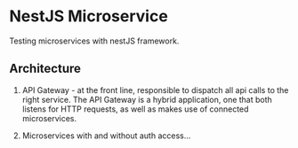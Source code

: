 # NestJS Microservice

Testing microservices with nestJS framework.

## Architecture

1. API Gateway - at the front line, responsible to dispatch all api calls to the right service. The API Gateway is a hybrid application, one that both listens for HTTP requests, as well as makes use of connected microservices.

2. Microservices with and without auth access...
